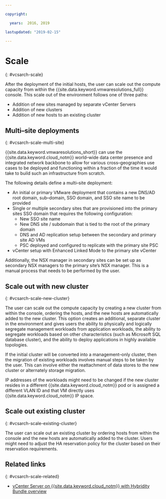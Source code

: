 ```yaml
---

copyright:

  years:  2016, 2019

lastupdated: "2019-02-15"

---
```


# Scale
{: #vcsarch-scale}

After the deployment of the initial hosts, the user can scale out the compute capacity from within the {{site.data.keyword.vmwaresolutions_full}} console. This scale out of the environment follows one of three paths:
- Addition of new sites managed by separate vCenter Servers
- Addition of new clusters
- Addition of new hosts to an existing cluster

## Multi–site deployments
{: #vcsarch-scale-multi-site}

{{site.data.keyword.vmwaresolutions_short}} can use the {{site.data.keyword.cloud_notm}} world–wide data center
presence and integrated network backbone to allow for various cross–geographies use cases to be deployed and functioning within a fraction of the time it would take to build such an infrastructure from scratch. 

The following details define a multi–site deployment:

- An initial or primary VMware deployment that contains a new DNS/AD root domain, sub–domain, SSO domain, and SSO site name to be provided
- Single or multiple secondary sites that are provisioned into the primary sites SSO domain that requires the following configuration:
    - New SSO site name
    - New DNS site / subdomain that is tied to the root of the primary domain
    - DNS and AD replication setup between the secondary and primary site AD VMs
    - PSC deployed and configured to replicate with the primary site PSC
- vCenter setup with Enhanced Linked Mode to the primary site vCenter

Additionally, the NSX manager in secondary sites can be set up as secondary NSX managers to the primary site’s NSX manager. This is a manual process that needs to be performed by the user.

## Scale out with new cluster
{: #vcsarch-scale-new-cluster}

The user can scale out the compute capacity by creating a new cluster from within the console, ordering the hosts, and the new hosts are automatically added to the new cluster. This option creates an additional, separate cluster in the environment and gives users the ability to physically and logically segregate management workloads from application workloads, the ability to segregate workloads based on other characteristics (such as Microsoft SQL database cluster), and the ability to deploy applications in highly available topologies.

If the initial cluster will be converted into a management–only cluster, then the migration of existing workloads involves manual steps to be taken by the user. This can involve either the reattachment of data stores to the new cluster or alternately storage migration. 

IP addresses of the workloads might need to be changed if the new cluster resides in a different {{site.data.keyword.cloud_notm}} pod or is assigned a different VLAN ID and that VM directly uses {{site.data.keyword.cloud_notm}} IP space.

## Scale out existing cluster
{: #vcsarch-scale-existing-cluster}

The user can scale out an existing cluster by ordering hosts from within the console and the new hosts are automatically added to the cluster. Users might need to adjust the HA reservation policy for the cluster based on their reservation requirements.

## Related links
{: #vcsarch-scale-related}

* [vCenter Server on {{site.data.keyword.cloud_notm}} with Hybridity Bundle
overview](/docs/services/vmwaresolutions/archiref/vcs?topic=vmware-solutions-vcs-hybridity-intro) 
